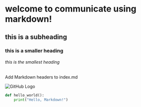 # welcome to communicate using markdown! 
## this is a subheading
### this is a smaller heading
###### this is the smallest heading
Add Markdown headers to index.md


![GitHub Logo](https://github.githubassets.com/images/modules/logos_page/GitHub-Mark.png)

```python
def hello_world():
    print("Hello, Markdown!")












